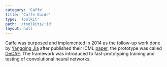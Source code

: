 ```yaml
---
category: 'Caffe'
title: 'Caffe Guide'
type: 'Toolkit'
path: '/toolkits/:id'
layout: null
---
```


Caffe was purposed and implemented in 2014 as the follow-up work done by [Yangqing Jia](http://daggerfs.com/index_old.html) after published their ICML [paper](https://arxiv.org/abs/1310.1531), the prototype was called [DeCAF](https://github.com/UCBAIR/decaf-release). The framework was introduced to fast-prototyping training and testing of convolutional neural networks.
